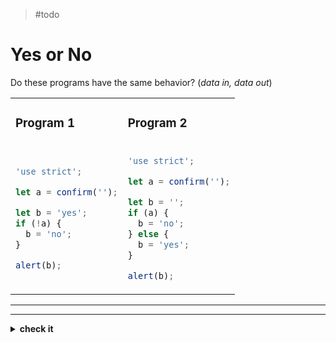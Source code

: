 > #todo

# Yes or No

Do these programs have the same behavior? (_data in, data out_)

<table>
<tr>
<td>

### Program 1

</td>
<td>

### Program 2

</td>
</tr>
<tr>
<td>

```js
'use strict';

let a = confirm('');

let b = 'yes';
if (!a) {
  b = 'no';
}

alert(b);
```

</td>
<td>

```js
'use strict';

let a = confirm('');

let b = '';
if (a) {
  b = 'no';
} else {
  b = 'yes';
}

alert(b);
```

</td>
</tr>
</table>

---

---

<details>
<summary><strong>check it</strong></summary>
<br>

✖ Nope.

</details>
